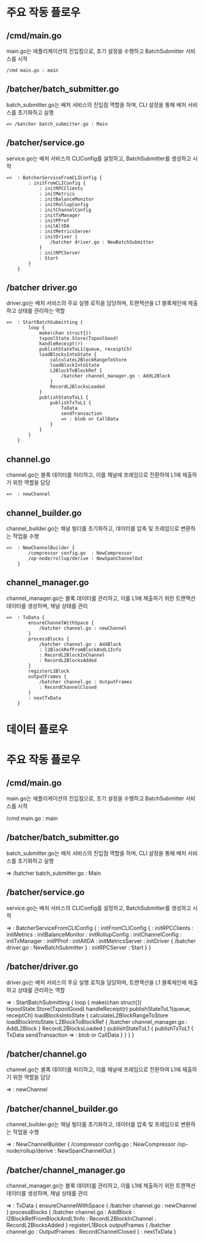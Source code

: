 # 주요 작동 플로우

## /cmd/main.go
main.go는 애플리케이션의 진입점으로, 초기 설정을 수행하고 BatchSubmitter 서비스를 시작

```plaintext
/cmd main.go : main
```

## /batcher/batch_submitter.go
batch_submitter.go는 배처 서비스의 진입점 역할을 하며, CLI 설정을 통해 배처 서비스를 초기화하고 실행

```plaintext
=> /batcher batch_submitter.go : Main
```

## /batcher/service.go
service.go는 배처 서비스의 CLIConfig를 설정하고, BatchSubmitter를 생성하고 시작

```plaintext
=>  : BatcherServiceFromCLIConfig {
        : initFromCLIConfig {
            : initRPCClients
            : initMetrics
            : initBalanceMonitor
            : initRollupConfig
            : initChannelConfig
            : initTxManager
            : initPProf
            : initAltDA
            : initMetricsServer
            : initDriver {
                /batcher driver.go : NewBatchSubmitter
            }
            : initRPCServer
            : Start
        }
    }
```


## /batcher driver.go
driver.go는 배처 서비스의 주요 실행 로직을 담당하며, 트랜잭션을 L1 블록체인에 제출하고 상태를 관리하는 역할

```plaintext
=>  : StartBatchSubmitting {
        loop {
            make(chan struct{})
            txpoolState.Store(TxpoolGood)
            handleReceipt(r)
            publishStateToL1(queue, receiptCh)
            loadBlocksIntoState {
                calculateL2BlockRangeToStore
                loadBlockIntoState
                L2BlockToBlockRef {
                    /batcher channel_manager.go : AddL2Block
                }
                RecordL2BlocksLoaded
            }
            publishStateToL1 {
                publishTxToL1 {
                    TxData
                    sendTransaction
                    => : blob or CallData
                }
            }
        }
    }
```

## channel.go
channel.go는 블록 데이터를 처리하고, 이를 채널에 프레임으로 전환하여 L1에 제출하기 위한 역할을 담당

```plaintext
=>  : newChannel
```

## channel_builder.go
channel_builder.go는 채널 빌더를 초기화하고, 데이터를 압축 및 프레임으로 변환하는 작업을 수행

```plaintext
=>  : NewChannelBuilder {
        /compressor config.go  : NewCompressor
        /op-node/rollup/derive : NewSpanChannelOut
    }
```

## channel_manager.go
channel_manager.go는 블록 데이터를 관리하고, 이를 L1에 제출하기 위한 트랜잭션 데이터를 생성하며, 채널 상태를 관리

```plaintext
=>  : TxData {
        ensureChannelWithSpace {
            /batcher channel.go : newChannel
        }
        processBlocks {
            /batcher channel.go : AddBlock
            : l2BlockRefFromBlockAndL1Info
            : RecordL2BlockInChannel
            : RecordL2BlocksAdded
        }
        registerL1Block
        outputFrames {
            /batcher channel.go : OutputFrames
            : RecordChannelClosed
        }
        : nextTxData
    }
```


# 데이터 플로우



# 주요 작동 플로우

## /cmd/main.go
main.go는 애플리케이션의 진입점으로, 초기 설정을 수행하고 BatchSubmitter 서비스를 시작

/cmd main.go : main

## /batcher/batch_submitter.go
batch_submitter.go는 배처 서비스의 진입점 역할을 하며, CLI 설정을 통해 배처 서비스를 초기화하고 실행

=> /batcher batch_submitter.go : Main

## /batcher/service.go
service.go는 배처 서비스의 CLIConfig를 설정하고, BatchSubmitter를 생성하고 시작

=>  : BatcherServiceFromCLIConfig {
        : initFromCLIConfig {
            : initRPCClients
            : initMetrics
            : initBalanceMonitor
            : initRollupConfig
            : initChannelConfig
            : initTxManager
            : initPProf
            : initAltDA
            : initMetricsServer
            : initDriver {
                /batcher driver.go : NewBatchSubmitter
            }
            : initRPCServer
            : Start
        }
    }

## /batcher/driver.go
driver.go는 배처 서비스의 주요 실행 로직을 담당하며, 트랜잭션을 L1 블록체인에 제출하고 상태를 관리하는 역할

=>  : StartBatchSubmitting {
        loop {
            make(chan struct{})
            txpoolState.Store(TxpoolGood)
            handleReceipt(r)
            publishStateToL1(queue, receiptCh)
            loadBlocksIntoState {
                calculateL2BlockRangeToStore
                loadBlockIntoState
                L2BlockToBlockRef {
                    /batcher channel_manager.go : AddL2Block
                }
                RecordL2BlocksLoaded
            }
            publishStateToL1 {
                publishTxToL1 {
                    TxData
                    sendTransaction
                    => : blob or CallData
                }
            }
        }
    }

## /batcher/channel.go
channel.go는 블록 데이터를 처리하고, 이를 채널에 프레임으로 전환하여 L1에 제출하기 위한 역할을 담당

=>  : newChannel

## /batcher/channel_builder.go
channel_builder.go는 채널 빌더를 초기화하고, 데이터를 압축 및 프레임으로 변환하는 작업을 수행

=>  : NewChannelBuilder {
        /compressor config.go  : NewCompressor
        /op-node/rollup/derive : NewSpanChannelOut
    }

## /batcher/channel_manager.go
channel_manager.go는 블록 데이터를 관리하고, 이를 L1에 제출하기 위한 트랜잭션 데이터를 생성하며, 채널 상태를 관리

=>  : TxData {
        ensureChannelWithSpace {
            /batcher channel.go : newChannel
        }
        processBlocks {
            /batcher channel.go : AddBlock
            : l2BlockRefFromBlockAndL1Info
            : RecordL2BlockInChannel
            : RecordL2BlocksAdded
        }
        registerL1Block
        outputFrames {
            /batcher channel.go : OutputFrames
            : RecordChannelClosed
        }
        : nextTxData
    }